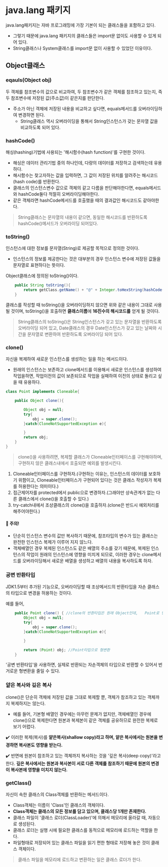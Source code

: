 # java.lang 패키지
java.lang패키지는 자바 프로그래밍에 가장 기본이 되는 클래스들을 포함하고 있다.
- 그렇기 때문에 java.lang 패키지의 클래스들은 import문 없이도 사용할 수 있게 되어 있다.
- String클래스나 System클래스를 import문 없이 사용할 수 있었던 이유이다.

## Object클래스
### **eqauls(Object obj)**
두 객체를 참조변수의 값으로 비교하여, 두 참조변수가 같은 객체를 참조하고 있는지, 즉 두 참조변수에 저장된 값(주소값)이 같은지를 판단한다.
- 주소가 아닌 객체에 저장된 내용을 비교하고 싶다면, equals메서드를 오버라이딩하여 변경하면 된다.
    - String클래스 역시 오버라이딩을 통해서 String인스턴스가 갖는 문자열 값을 비교하도록 되어 있다.

### **hashCode()**
해싱(hashing)기법에 사용되는 '해시함수(hash function)'를 구현한 것이다.
- 해싱은 데이터 관리기법 중의 하나인데, 다량의 데이터를 저장하고 검색하는데 유용하다.
- 해시함수는 찾고자하는 값을 입력하면, 그 값이 저장된 위치를 알려주는 해시코드(hash code)를 반환한다.
- 클래스의 인스턴스변수 값으로 객체의 같고 다름을 판단해야한다면, equals메서드와 hashCode둘다 적절히 오버라이딩해야한다.
- 같은 객체라면 hashCode메서드를 호출했을 때의 결과값인 해시코드도 같아야한다.

> String클래스는 문자열의 내용이 같으면, 동일한 해시코드를 반환하도록 hashCode()메서드가 오버라이딩 되어있다.

### **toString()**
인스턴스에 대한 정보를 문자열(String)로 제공할 목적으로 정의한 것이다.
- 인스턴스의 정보를 제공한다는 것은 대부분의 경우 인스턴스 변수에 저장된 값들을 문자열로 표현하다는 뜻이다.

Object클래스에 정의된 toString()이다.
```java
    public String toString(){
        return getClass.getName() + "@" + Integer.toHexString(hashCode());
    }
```
클래스를 작성할 때 toString()을 오버라이딩하지 않으면 위와 같은 내용이 그대로 사용될 것이며, toString()을 호출하면 **클래스이름**에 **16진수의 해시코드를** 얻게 될 것이다.

>String클래스의 toString()은 String인스턴스가 갖고 있는 문자열을 반환하도록 오버라이딩 되어 있고, Date클래스의 경우 Date인스턴스가 갖고 있는 날짜와 시간을 문자열로 변환하여 반환하도록 오버라이딩 되어 있다.

### **clone()**
자신을 복제하여 새로운 인스턴스를 생성하는 일을 하는 메서드이다.
- 원래의 인스턴스는 보존하고 clone메서드를 이용해서 새로운 인스턴스를 생성하여 작업을하면, 작업이전의 값이 보존되므로 작업을 실패하여 이전의 상태로 돌리고 싶을 때 유용하다.

```java
class Point implements Cloneable{

    public Object clone(){

        Object obj = null;
        try{
            obj = super.clone();
        }catch(CloneNotSupportedException e){

        }
        return obj;
    }
}
```
> clone()을 사용하려면, 복제할 클래스가 Cloneable인터페이스를 구현해야하며, 구현하지 않은 클래스내에서 호출되면 예외를 발생시킨다.

1. Cloneable인터페이스를 구현하자.(구현하는 이유는, 인스턴스의 데이터를 보호하기 위함이고, Cloneable인터페이스가 구현되어 있다는 것은 클래스 작성자가 복제를 허용한다는 의미이다.)
2. 접근제어자를 protected에서 public으로 변경하자.(그래야만 상속관계가 없는 다른 클래스에서 clone()을 호출할 수 있다.)
3. try-catch내에서 조상클래스의 clone()을 호출하자.(clone은 반드시 예외처리를 해주어야한다.)

#### 📌 **주의!**
- 단순히 인스턴스 변수의 값만 복사하기 때문에, 참조타입의 변수가 있는 클래스는 완전한 인스턴스 복제가 이루어 지지 않느다.
- 객체배열인 경우 복제된 인스턴스도 같은 배열의 주소를 갖기 때문에, 복제된 인스턴스의 작업이 원래의 인스턴스에 영향을 미치게 되므로, 이러한 경우는 clone메서드를 오버라이딩해서 새로운 배열을 생성하고 배열의 내용을 복사하도록 하자.

### **공변 반환타입**
JDK1.5부터 추가된 기능으로, 오버라이딩할 때 조상메서드의 반환타입을 자손 클래스의 타입으로 변경을 허용하는 것이다.

예를 들어,
```java
    public Point clone() { //clone의 반환타입은 원래 Object인데,   Point로 변경하였다.
        Object obj = null;
        try{
            obj = super.clone();
        }catch(CloneNotSupportedException e){

        }

        return (Point) obj; //Point타입으로 형변환
    }
```
'공변 반환타입'을 사용하면, 실제로 반환되는 자손객체의 타입으로 반환할 수 있어서 번거로운 형변환을 줄일 수 있다.

### **얕은 복사와 깊은 복사**
clone()은 단순히 객체에 저장된 값을 그대로 복제할 뿐, 객체가 참조하고 있는 객체까지 복제하지는 않는다.
- 예를 들어, 기본형 배열인 경우에는 아무런 문제가 없지만, 객체배열인 경우에 clone()으로 복제한다면 원본과 복제본이 같은 객체를 공유하므로 완전한 복제로 보기 어렵다.

✔️ 이러한 복제(복사)를 **얕은복사(shallow copy)라고 하며, 얕은 복사에서는 원본을 변경하면 복사본도 영향을 받는다.**

✔️ 반면에 원본이 참조하고 있는 객체까지 복사하는 것을 '깊은 복사(deep copy)'라고 한다. **깊은 복사에서는 원본과 복사본이 서로 다른 객체를 참조하기 때문에 원본의 변경이 복사본에 영향을 미치지 않는다.**

### getClass()
자신이 속한 클래스의 Class객체를 반환하는 메서드이다.
- Class객체는 이름이 'Class'인 클래스의 객체이다.
- **Class객체는 클래스의 모든 정보를 담고 있으며, 클래스당 1개만 존재한다.**
- 클래스 파일이 '클래스 로더(ClassLoader)'에 의해서 메모리에 올라갈 때, 자동으로 생성된다.
- 클래스 로더는 실행 시에 필요한 클래스를 동적으로 메모리에 로드하는 역할을 한다.
- 파일형태로 저장되어 있는 클래스 파일을 읽기 편한 형태로 저장해 놓은 것이 클래스 객체이다.
> 클래스 파일을 메모리에 로드하고 변환하는 일은 클래스 로더가 한다.